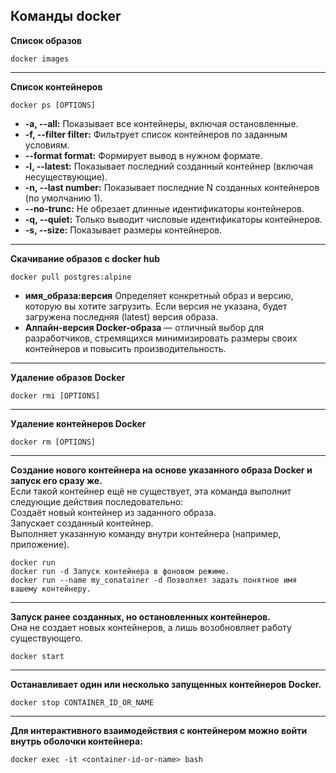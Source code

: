 **Команды docker**
---
**Список образов**  
~~~
docker images
~~~
---
**Список контейнеров**
~~~
docker ps [OPTIONS]
~~~
+ **-a, --all:** Показывает все контейнеры, включая остановленные.  
+ **-f, --filter filter:** Фильтрует список контейнеров по заданным условиям.  
+ **--format format:** Формирует вывод в нужном формате.  
+ **-l, --latest:** Показывает последний созданный контейнер (включая несуществующие).  
+ **-n, --last number:** Показывает последние N созданных контейнеров (по умолчанию 1).  
+ **--no-trunc:** Не обрезает длинные идентификаторы контейнеров.  
+ **-q, --quiet:** Только выводит числовые идентификаторы контейнеров.  
+ **-s, --size:** Показывает размеры контейнеров.

---
**Скачивание образов с docker hub**
~~~
docker pull postgres:alpine
~~~
+ **имя_образа:версия** Определяет конкретный образ и версию, которую вы хотите загрузить. Если версия не указана, будет загружена последняя (latest) версия образа.
+ **Алпайн-версия Docker-образа** — отличный выбор для разработчиков, стремящихся минимизировать размеры своих контейнеров и повысить производительность.
---

**Удаление образов Docker**
~~~
docker rmi [OPTIONS]
~~~
---
**Удаление контейнеров Docker**
~~~
docker rm [OPTIONS]
~~~

---
**Создание нового контейнера на основе указанного образа Docker и запуск его сразу же.**  
Если такой контейнер ещё не существует, эта команда выполнит следующие
действия последовательно:  
Создаёт новый контейнер из заданного образа.  
Запускает созданный контейнер.  
Выполняет указанную команду внутри контейнера (например, приложение).  
~~~
docker run
docker run -d Запуск контейнера в фоновом режиме.
docker run --name my_conatainer -d Позволяет задать понятное имя вашему контейнеру.
~~~

---
**Запуск ранее созданных, но остановленных контейнеров.**  
Она не создает новых контейнеров, а лишь возобновляет работу существующего.
~~~
docker start
~~~
---

**Останавливает один или несколько запущенных контейнеров Docker.**  
~~~
docker stop CONTAINER_ID_OR_NAME
~~~
---

**Для интерактивного взаимодействия с контейнером можно войти внутрь оболочки контейнера:**  
~~~
docker exec -it <container-id-or-name> bash
~~~

